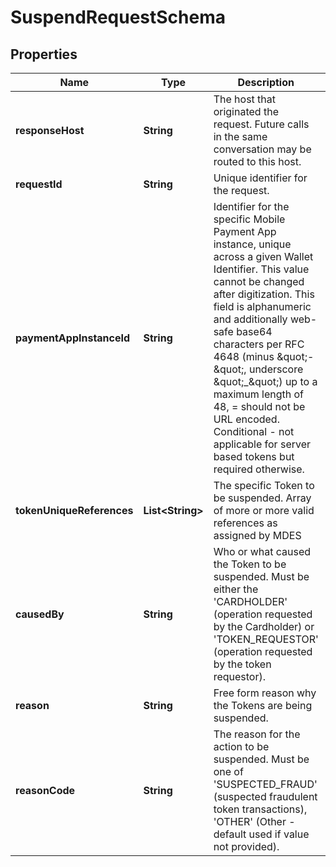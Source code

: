 

# SuspendRequestSchema


## Properties

| Name | Type | Description | Notes |
|------------ | ------------- | ------------- | -------------|
|**responseHost** | **String** | The host that originated the request. Future calls in the same conversation may be routed to this host.  |  [optional] |
|**requestId** | **String** | Unique identifier for the request.  |  |
|**paymentAppInstanceId** | **String** | Identifier for the specific Mobile Payment App instance, unique across a given Wallet Identifier. This value cannot be changed after digitization. This field is alphanumeric and additionally web-safe base64 characters per RFC 4648 (minus \&quot;-\&quot;, underscore \&quot;_\&quot;) up to a maximum length of 48, &#x3D; should not be URL encoded. Conditional - not applicable for server based tokens but required otherwise.  |  [optional] |
|**tokenUniqueReferences** | **List&lt;String&gt;** | The specific Token to be suspended. Array of more or more valid references as assigned by MDES  |  |
|**causedBy** | **String** | Who or what caused the Token to be suspended. Must be either the &#39;CARDHOLDER&#39; (operation requested by the Cardholder) or &#39;TOKEN_REQUESTOR&#39; (operation requested by the token requestor).  |  |
|**reason** | **String** | Free form reason why the Tokens are being suspended.  |  [optional] |
|**reasonCode** | **String** | The reason for the action to be suspended. Must be one of &#39;SUSPECTED_FRAUD&#39; (suspected fraudulent token transactions), &#39;OTHER&#39; (Other - default used if value not provided).  |  |



